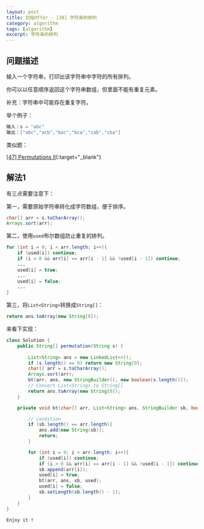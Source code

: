 ```yaml
---
layout: post
title: 剑指Offer - [38] 字符串的排列
category: algorithm
tags: [algorithm]
excerpt: 字符串的排列
---
```


## 问题描述  

输入一个字符串，打印出该字符串中字符的所有排列。

你可以以任意顺序返回这个字符串数组，但里面不能有重复元素。

补充：字符串中可能存在重复字符。  

举个例子：  

``` java
输入：s = "abc"
输出：["abc","acb","bac","bca","cab","cba"]
```

类似题：  

[[47] Permutations II](http://yaoyichen.cn/algorithm/2020/06/18/leetcode-47.html){:target="_blank"}  


## 解法1  

有三点需要注意下：   


第一，需要原始字符串转化成字符数组，便于排序。   

``` java
char[] arr = s.toCharArray();
Arrays.sort(arr);
```

第二，使用`used`布尔数组防止重复的排列。  

``` java
for (int i = 0; i < arr.length; i++){
    if (used[i]) continue;
    if (i > 0 && arr[i] == arr[i - 1] && !used[i - 1]) continue;
    ...
    used[i] = true;
    ...
    used[i] = false;
    ...
}
```

第三，将`List<String>`转换成`String[]`：  

``` java
return ans.toArray(new String[0]);
```

来看下实现：  


``` java
class Solution {
    public String[] permutation(String s) {
        
        List<String> ans = new LinkedList<>();
        if (s.length() == 0) return new String[0];
        char[] arr = s.toCharArray();
        Arrays.sort(arr);
        bt(arr, ans, new StringBuilder(), new boolean[s.length()]);
        // Convert List<String> to String[]
        return ans.toArray(new String[0]);
    }

    private void bt(char[] arr, List<String> ans, StringBuilder sb, boolean[] used){

        // condition
        if (sb.length() == arr.length){
            ans.add(new String(sb));
            return;
        }

        for (int i = 0; i < arr.length; i++){
            if (used[i]) continue;
            if (i > 0 && arr[i] == arr[i - 1] && !used[i - 1]) continue;
            sb.append(arr[i]);
            used[i] = true;
            bt(arr, ans, sb, used);
            used[i] = false;
            sb.setLength(sb.length() - 1);
        }
    }
}
```

`Enjoy it ! `